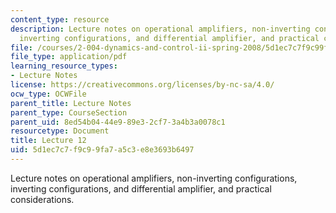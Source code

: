 ```yaml
---
content_type: resource
description: Lecture notes on operational amplifiers, non-inverting configurations,
  inverting configurations, and differential amplifier, and practical considerations.
file: /courses/2-004-dynamics-and-control-ii-spring-2008/5d1ec7c7f9c99fa7a5c3e8e3693b6497_lecture_12.pdf
file_type: application/pdf
learning_resource_types:
- Lecture Notes
license: https://creativecommons.org/licenses/by-nc-sa/4.0/
ocw_type: OCWFile
parent_title: Lecture Notes
parent_type: CourseSection
parent_uid: 8ed54b04-44e9-89e3-2cf7-3a4b3a0078c1
resourcetype: Document
title: Lecture 12
uid: 5d1ec7c7-f9c9-9fa7-a5c3-e8e3693b6497
---
```

Lecture notes on operational amplifiers, non-inverting configurations, inverting configurations, and differential amplifier, and practical considerations.